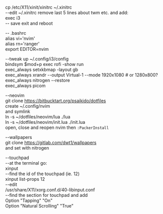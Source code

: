 cp /etc/X11/xinit/xinitrc ~/.xinitrc  
--edit ~/.xinitrc remove last 5 lines about twm etc. and add:  
exec i3  
-- save exit and reboot  


-- .bashrc  
alias vi='nvim'  
alias rn='ranger'  
export EDITOR=nvim  


--tweak up ~/.config/i3/config  
bindsym $mod+p exec rofi -show run  
exec_always setxkbmap -layout gb  
exec_always xrandr --output Virtual-1 --mode 1920x1080 # or 1280x800?  
exec_always nitrogen --restore  
exec_always picom  


--neovim  
git clone https://bitbucktart.org/psaikido/dotfiles  
create ~/.config/nvim  
and symlink  
ln -s ~/dotfiles/neovim/lua ./lua  
ln -s ~/dotfiles/neovim/init.lua ./init.lua  
open, close and reopen nvim then
`:PackerInstall`


--wallpapers  
git clone https://gitlab.com/dwt1/wallpapers  
and set with nitrogen  
  

--touchpad  
--at the terminal go:  
xinput  
--find the id of the touchpad (ie. 12)  
xinput list-props 12  
--edit  
/usr/share/X11/xorg.conf.d/40-libinput.conf  
--find the section for touchpad and add  
Option "Tapping" "On"  
Option "Natural Scrolling" "True"  

